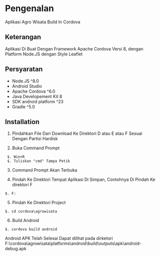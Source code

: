 # Pengenalan

Aplikasi Agro Wisata Build In Cordova

## Keterangan

Aplikasi Di Buat Dengan Framework Apache Cordova Versi 8, dengan Platform Node.JS dengan Style Leaflet

## Persyaratan

* Node.JS ^8.0
* Android Studio
* Apache Cordova ^6.0
* Java Developement Kit 8
* SDK android platform ^23
* Gradle ^5.0

## Installation

1. Pindahkan File Dari Download Ke Direktori D atau E atau F Sesuai Dengan Partisi Hardisk

2. Buka Command Prompt

```
 $. Win+R
 $. Tuliskan "cmd" Tampa Petik
```

3. Command Prompt Akan Terbuka

4. Pindah Ke Direktori Tempat Aplikasi Di Simpan, Contohnya Di Pindah Ke direktori F
```
$. F:
```

5. Pindah Ke Direktori Project
```
$. cd cordova\agrowisata
```

6. Build Android
```
$. cordova build android
```


Android APK Telah Selesai
Dapat dilihat pada dirketori F:\cordova\agrowisata\platforms\android\build\outputs\apk\android-debug.apk


